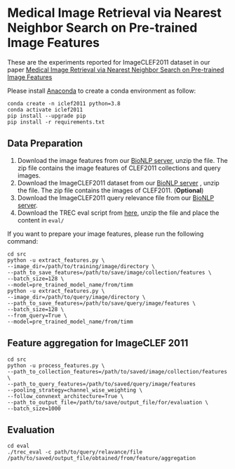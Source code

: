 # Medical Image Retrieval via Nearest Neighbor Search on Pre-trained Image Features
These are the experiments reported for ImageCLEF2011 dataset in our paper [Medical Image Retrieval via Nearest Neighbor Search on Pre-trained Image Features](https://arxiv.org/pdf/xxxx.yyyy.pdf)


Please install [Anaconda](https://www.anaconda.com/distribution/) to create a conda environment as follow:
```shell script
conda create -n iclef2011 python=3.8
conda activate iclef2011
pip install --upgrade pip
pip install -r requirements.txt
```

## Data Preparation
1) Download the image features from our [BioNLP server](https://bionlp.nlm.nih.gov/ImageCLEF2011/Features.tar.gz), unzip the file. The zip file contains the image features of CLEF2011 collections and query images.
2) Download the ImageCLEF2011 dataset from our [BioNLP server](https://bionlp.nlm.nih.gov/ImageCLEF2011/Images.tar.gz) , unzip the file. The zip file contains the images of CLEF2011. (**Optional**)
3) Download the ImageCLEF2011 query relevance file from our [BioNLP server](https://bionlp.nlm.nih.gov/ImageCLEF2011/qrel_2011_image_retrieval.txt).
4) Download the TREC eval script from [here](https://trec.nist.gov/trec_eval/trec_eval_latest.tar.gz), unzip the file and place the content in `eval/`

If you want to prepare your image features, please run the following command:

```shell script
cd src
python -u extract_features.py \
--image_dir=/path/to/training/image/directory \
--path_to_save_features=/path/to/save/image/collection/features \
--batch_size=128 \
--model=pre_trained_model_name/from/timm
python -u extract_features.py \
--image_dir=/path/to/query/image/directory \
--path_to_save_features=/path/to/save/query/image/features \
--batch_size=128 \
--from_query=True \
--model=pre_trained_model_name/from/timm
```


## Feature aggregation for ImageCLEF 2011

```shell script
cd src
python -u process_features.py \
--path_to_collection_features=/path/to/saved/image/collection/features \
--path_to_query_features=/path/to/saved/query/image/features
--pooling_strategy=channel_wise_weighting \
--follow_convnext_architecture=True \
--path_to_output_file=/path/to/save/output_file/for/evaluation \
--batch_size=1000
```
## Evaluation

```shell script
cd eval
./trec_eval -c path/to/query/relavance/file /path/to/saved/output_file/obtained/from/feature/aggregation
```